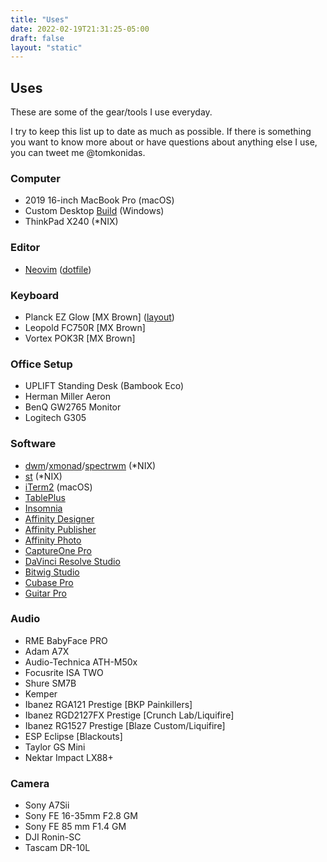 ```yaml
---
title: "Uses"
date: 2022-02-19T21:31:25-05:00
draft: false
layout: "static"
---
```


Uses
---

These are some of the gear/tools I use everyday.

I try to keep this list up to date as much as possible. If there is something you want to know more about or have questions about anything else I use, you can tweet me @tomkonidas.

### Computer

* 2019 16-inch MacBook Pro (macOS)
* Custom Desktop [Build](https://pcpartpicker.com/user/tomkonidas/saved/#view=QX2RBm) (Windows)
* ThinkPad X240 (*NIX)

### Editor

* [Neovim](https://neovim.io/) ([dotfile](https://github.com/tomkonidas/dotfiles))

### Keyboard

* Planck EZ Glow [MX Brown] ([layout](https://configure.zsa.io/planck-ez/layouts/95xDW/latest/0))
* Leopold FC750R [MX Brown]
* Vortex POK3R [MX Brown]

### Office Setup

* UPLIFT Standing Desk (Bambook Eco)
* Herman Miller Aeron
* BenQ GW2765 Monitor
* Logitech G305

### Software

* [dwm](https://dwm.suckless.org/)/[xmonad](https://xmonad.org/)/[spectrwm](https://github.com/conformal/spectrwm) (*NIX)
* [st](https://st.suckless.org/) (*NIX)
* [iTerm2](https://iterm2.com/) (macOS)
* [TablePlus](https://tableplus.com/)
* [Insomnia](https://insomnia.rest/)
* [Affinity Designer](https://affinity.serif.com/en-us/designer/)
* [Affinity Publisher](https://affinity.serif.com/en-us/publisher/)
* [Affinity Photo](https://affinity.serif.com/en-us/photo/)
* [CaptureOne Pro](https://www.captureone.com/en)
* [DaVinci Resolve Studio](https://www.blackmagicdesign.com/ca/products/davinciresolve/)
* [Bitwig Studio](https://www.bitwig.com/)
* [Cubase Pro](https://www.steinberg.net/cubase/)
* [Guitar Pro](https://www.guitar-pro.com/)

### Audio

* RME BabyFace PRO
* Adam A7X
* Audio-Technica ATH-M50x
* Focusrite ISA TWO
* Shure SM7B
* Kemper
* Ibanez RGA121 Prestige [BKP Painkillers]
* Ibanez RGD2127FX Prestige [Crunch Lab/Liquifire]
* Ibanez RG1527 Prestige [Blaze Custom/Liquifire]
* ESP Eclipse [Blackouts]
* Taylor GS Mini
* Nektar Impact LX88+

### Camera

* Sony A7Sii
* Sony FE 16-35mm F2.8 GM
* Sony FE 85 mm F1.4 GM
* DJI Ronin-SC
* Tascam DR-10L
